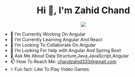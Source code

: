 <h1 align="center">Hi 👋, I'm Zahid Chand</h1>

<p align="center">
   <a href="https://github.com/DenverCoder1/readme-typing-svg"><img src="https://readme-typing-svg.herokuapp.com/?lines=Angular+And+Spring+Boot+Developer;1%2B%20years%20of%20Work%20experience;Always%20ready%20to%20learn%20new%20technology&center=true&width=500&height=45"></a>
</p>



- 🔭 I’m Currently Working On Angular
- 🌱 I’m Currently Learning Angular And React
- 👯 I’m Looking To Collaborate On Angular
- 🤔 I’m Looking For help with Angular And Spring Boot
- 💬 Ask Me About Data Structure,Java,JavaScript,Angular
- 📫 How To Reach Me: chandzahid333@gmail.com
- ⚡ Fun fact: Like To Play Video Games

